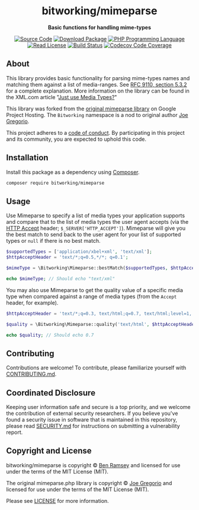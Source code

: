 <h1 align="center">bitworking/mimeparse</h1>

<p align="center">
    <strong>Basic functions for handling mime-types</strong>
</p>

<p align="center">
    <a href="https://github.com/conneg/mimeparse-php"><img src="https://img.shields.io/badge/source-bitworking/mimeparse-blue.svg?style=flat-square" alt="Source Code"></a>
    <a href="https://packagist.org/packages/bitworking/mimeparse"><img src="https://img.shields.io/packagist/v/bitworking/mimeparse.svg?style=flat-square&label=release" alt="Download Package"></a>
    <a href="https://php.net"><img src="https://img.shields.io/packagist/php-v/bitworking/mimeparse.svg?style=flat-square&colorB=%238892BF" alt="PHP Programming Language"></a>
    <a href="https://github.com/conneg/mimeparse-php/blob/main/LICENSE"><img src="https://img.shields.io/packagist/l/bitworking/mimeparse.svg?style=flat-square&colorB=darkcyan" alt="Read License"></a>
    <a href="https://github.com/conneg/mimeparse-php/actions/workflows/continuous-integration.yml"><img src="https://img.shields.io/github/actions/workflow/status/conneg/mimeparse-php/continuous-integration.yml?branch=main&style=flat-square&logo=github" alt="Build Status"></a>
    <a href="https://codecov.io/gh/conneg/mimeparse-php"><img src="https://img.shields.io/codecov/c/gh/conneg/mimeparse-php?label=codecov&logo=codecov&style=flat-square" alt="Codecov Code Coverage"></a>
</p>

## About

This library provides basic functionality for parsing mime-types names and matching
them against a list of media-ranges. See
[RFC 9110, section 5.3.2](https://www.rfc-editor.org/rfc/rfc9110.html#section-12.5.1)
for a complete explanation. More information on the library can be found in the
XML.com article "[Just use Media Types?](http://www.xml.com/pub/a/2005/06/08/restful.html)"

This library was forked from the [original mimeparse library](https://github.com/conneg/mimeparse)
on Google Project Hosting. The `Bitworking` namespace is a nod to original author
[Joe Gregorio](https://bitworking.org/).

This project adheres to a [code of conduct](CODE_OF_CONDUCT.md). By participating
in this project and its community, you are expected to uphold this code.

## Installation

Install this package as a dependency using [Composer](https://getcomposer.org).

``` bash
composer require bitworking/mimeparse
```

## Usage

Use Mimeparse to specify a list of media types your application supports and
compare that to the list of media types the user agent accepts (via the
[HTTP Accept](https://www.rfc-editor.org/rfc/rfc9110.html#section-12.5.1) header;
`$_SERVER['HTTP_ACCEPT']`). Mimeparse will give you the best match to send back
to the user agent for your list of supported types or `null` if there is no best
match.

``` php
$supportedTypes = ['application/xbel+xml', 'text/xml'];
$httpAcceptHeader = 'text/*;q=0.5,*/*; q=0.1';

$mimeType = \Bitworking\Mimeparse::bestMatch($supportedTypes, $httpAcceptHeader);

echo $mimeType; // Should echo "text/xml"
```

You may also use Mimeparse to get the quality value of a specific media type
when compared against a range of media types (from the `Accept` header, for
example).

``` php
$httpAcceptHeader = 'text/*;q=0.3, text/html;q=0.7, text/html;level=1, text/html;level=2;q=0.4, *\/*;q=0.5';

$quality = \Bitworking\Mimeparse::quality('text/html', $httpAcceptHeader);

echo $quality; // Should echo 0.7
```

## Contributing

Contributions are welcome! To contribute, please familiarize yourself with
[CONTRIBUTING.md](CONTRIBUTING.md).

## Coordinated Disclosure

Keeping user information safe and secure is a top priority, and we welcome the
contribution of external security researchers. If you believe you've found a
security issue in software that is maintained in this repository, please read
[SECURITY.md](SECURITY.md) for instructions on submitting a vulnerability report.

## Copyright and License

bitworking/mimeparse is copyright © [Ben Ramsey](https://ben.ramsey.dev)
and licensed for use under the terms of the MIT License (MIT).

The original mimeparse.php library is copyright © [Joe Gregorio](https://bitworking.org/)
and licensed for use under the terms of the MIT License (MIT).

Please see [LICENSE](LICENSE) for more information.

[http-accept]: https://www.rfc-editor.org/rfc/rfc9110.html#section-12.5.1
